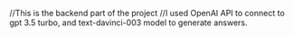 //This is the backend part of the project
//I used OpenAI API to connect to gpt 3.5 turbo, and text-davinci-003 model to generate answers.
